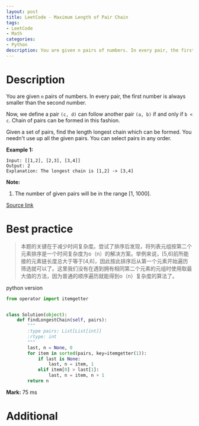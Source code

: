 ```yaml
---
layout: post
title: LeetCode - Maximum Length of Pair Chain
tags:
- LeetCode
- Math
categories:
- Python
description: You are given n pairs of numbers. In every pair, the first number is always smaller than the second number.
---
```



# Description
You are given `n` pairs of numbers. In every pair, the first number is always smaller than the second number.

Now, we define a pair `(c, d)` can follow another pair `(a, b)` if and only if `b < c`. Chain of pairs can be formed in this fashion.

Given a set of pairs, find the length longest chain which can be formed. You needn't use up all the given pairs. You can select pairs in any order.

**Example 1:**
```
Input: [[1,2], [2,3], [3,4]]
Output: 2
Explanation: The longest chain is [1,2] -> [3,4]
```

**Note:**
1. The number of given pairs will be in the range [1, 1000].

[Source link](https://leetcode.com/problems/maximum-length-of-pair-chain/description/)


# Best practice

>本题的关键在于减少时间复杂度。尝试了排序后发现，将列表元组按第二个元素排序是一个时间复杂度为o（n）的解决方案。举例来说，[5,6]前所能接的元素链长度总大于等于[4,6]，因此按此排序后从第一个元素开始遍历筛选就可以了。这里我们没有在遇到拥有相同第二个元素的元组时使用取最大值的方法，因为普通的顺序遍历就能得到o（n）复杂度的算法了。


python version

```python
from operator import itemgetter


class Solution(object):
    def findLongestChain(self, pairs):
        """
        :type pairs: List[List[int]]
        :rtype: int
        """
        last, n = None, 0
        for item in sorted(pairs, key=itemgetter(1)):
            if last is None:
                last, n = item, 1
            elif item[0] > last[1]:
                last, n = item, n + 1
        return n
```

**Mark:** 75 ms


# Additional
